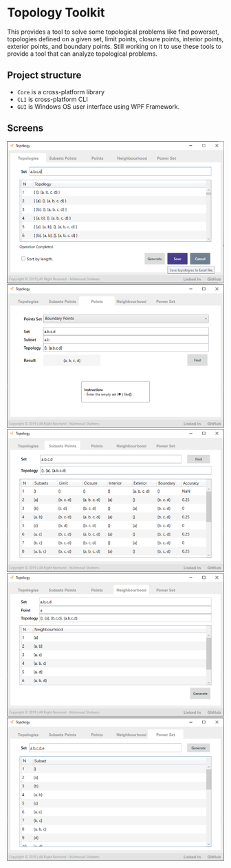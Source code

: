 # Topology Toolkit

This provides a tool to solve some topological problems like find powerset, topologies defined on a given set, limit points, closure points, interior points, exterior points, and boundary points. Still working on it to use these tools to provide a tool that can analyze topological problems.

## Project structure

- `Core` is a cross-platform library
- `CLI` is cross-platform CLI
- `GUI` is Windows OS user interface using WPF Framework.

## Screens

![Picture](assets/UI1.png)
![Picture](assets/UI2.png)
![Picture](assets/UI3.png)
![Picture](assets/UI4.png)
![Picture](assets/UI5.png)
